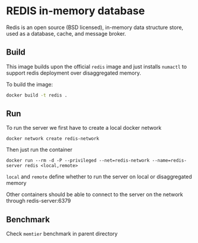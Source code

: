 # REDIS in-memory database

Redis is an open source (BSD licensed), in-memory data structure store, used as a database, cache, and message broker.

## Build
This image builds upon the official `redis` image and just installs `numactl` to support redis deployment over disaggregated memory.

To build the image:
```bash
docker build -t redis .
```

## Run
To run the server we first have to create a local docker network
```
docker network create redis-network
```

Then just run the container
```
docker run --rm -d -P --privileged --net=redis-network --name=redis-server redis <local,remote>
```
`local` and `remote` define whether to run the server on local or disaggregated memory

Other containers should be able to connect to the server on the network through redis-server:6379

## Benchmark
Check `memtier` benchmark in parent directory